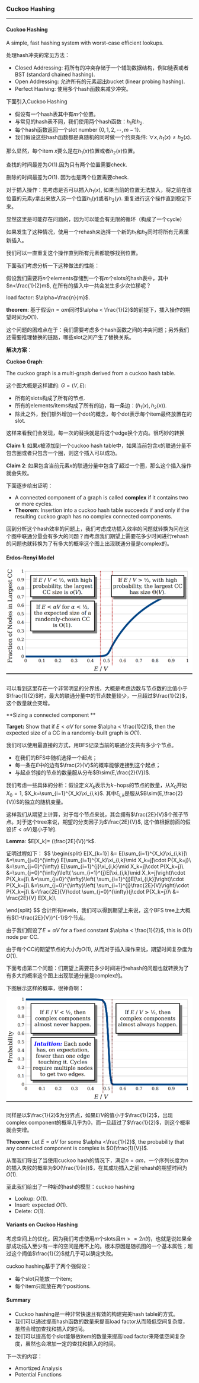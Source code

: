 ### Cuckoo Hashing 

---

#### Cuckoo Hashing 

A simple, fast hashing system with worst-case efficient lookups. 

处理hash冲突的常见方法：

- Closed Addressing: 将所有的冲突存储于一个辅助数据结构，例如链表或者BST (standard chained hashing).
- Open Addressing: 允许所有的元素超出bucket (linear probing hashing).
- Perfect Hashing: 使用多个hash函数来减少冲突。

下面引入Cuckoo Hashing

- 假设有一个hash表其中有$m$个位置。
- 与常见的hash表不同，我们使用两个hash函数：$h_1$和$h_2$. 
- 每个hash函数返回一个slot number $\{0,1,2,\cdots,m-1\}$.
- 我们假设这些hash函数都是真随机的同时做一个约束条件: $\forall x,h_1(x)\neq h_2(x)$.

那么显然，每个item $x$要么是在$h_1(x)$位置或者$h_2(x)$位置。

查找的时间最差为$O(1)$.因为只有两个位置需要check.

删除的时间最差为$O(1)$. 因为也是两个位置需要check. 

对于插入操作：先考虑是否可以插入$h_1(x)$, 如果当前的位置无法放入，将之前在该位置的元素$y$拿出来放入另一个位置$h_1(y)$或者$h_2(y)$. 重复进行这个操作直到稳定下来。

显然这里是可能存在问题的，因为可以能会有无限的循环（构成了一个cycle）

如果发生了这种情况，使用一个rehash来选择一个新的$h_1$和$h_2$同时将所有元素重新插入。

我们可以一直重复这个操作直到所有元素都能够找到位置。

下面我们考虑分析一下这种做法的性能：

假设我们需要将$n$个elements存储到一个有$m$个slots的hash表中，其中$n<\frac{1}{2}m$, 在所有的插入中一共会发生多少次位移呢？

load factor: $\alpha=\frac{n}{m}$. 

**theorem**: 基于假设$n=\alpha m$同时$\alpha < \frac{1}{2}$的前提下，插入操作的期望时间为$O(1)$.

这个问题的困难点在于：我们需要考虑多个hash函数之间的冲突问题；另外我们还需要推理替换的链路，哪些slot之间产生了替换关系。

**解决方案**：

**Cuckoo Graph**: 

The cuckoo graph is a multi-graph derived from a cuckoo hash table. 

这个图大概是这样建的: $G=(V,E)$:

- 所有的slots构成了所有的节点.
- 所有的elements/items构成了所有的边，每一条边：$(h_1(x),h_2(x))$. 
- 除此之外，我们额外增加一个dot的概念，每个dot表示每个item最终放置在的slot.

这样来看我们会发现，每一次的替换就是将这个edge换个方向。很巧妙的转换

**Claim 1**: 如果$x$被添加到一个cuckoo hash table中，如果当前包含$x$的联通分量不包含圈或者只包含一个圈，则这个插入可以成功。

**Claim 2**: 如果包含当前元素$x$的联通分量中包含了超过一个圈，那么这个插入操作就会失败。

下面逐步给出证明：

- A connected component of a graph is called **complex** if it contains two or more cycles. 
- **Theorem**: Insertion into a cuckoo hash table succeeds if and only if the resulting cuckoo graph has no complex connected components.

回到分析这个hash效率的问题上，我们考虑成功插入效率的问题就转换为问在这个图中联通分量会有多大的问题？而考虑我们期望上需要花多少时间进行rehash的问题也就转换为了有多大的概率这个图上出现联通分量是complex的。

#### Erdos-Renyi Model 

<img src="../pics/cuckoo.png" alt="fraction of nodes in largest connected component" style="zoom:60%;" />

可以看到这里存在一个非常明显的分界线，大概是考虑边数与节点数的比值小于$\frac{1}{2}$时，最大的联通分量中的节点数量较少，一旦超过$\frac{1}{2}$，这个数量就会突增。

**Sizing a connected component **

**Target:** Show that if $E<\alpha V$ for some $\alpha < \frac{1}{2}$, then the expected size of a CC in a randomly-built graph is $O(1)$. 

我们可以使用最直接的方式，用BFS记录当前的联通分支共有多少个节点。

- 在我们的BFS中随机选择一个起点；
- 每一条在$E$中的边有$\frac{2}{V}$的概率能够连接到这个起点；
- 与起点邻接的节点的数量服从分布$B\sim(E,\frac{2}{V})$. 

我们考虑一些具体的分析：假设定义$X_k$表示为$k-$hops的节点的数量，从$X_0$开始$X_0=1$, $X_k=\sum_{i=1}^{X_k}\xi_{i,k}$. 其中$\xi_{i,k}$是服从$B\sim(E,\frac{2}{V})$的独立的随机变量。

这样我们从期望上计算，对于每个节点来说，其会拥有$\frac{2E}{V}$个孩子节点。对于这个tree来说，期望的分支因子为$\frac{2E}{V}$, 这个值根据前面的假设($E<\alpha V$)是小于1的. 

**Lemma**: $E[X_k]= (\frac{2E}{V})^k$. 

证明过程如下：
$$
\begin{split}
E[X_{k+1}] &= E[\sum_{i=1}^{X_k}\xi_{i,k}]\\
&=\sum_{j=0}^{\infty} E[\sum_{i=1}^{X_k}\xi_{i,k}\mid X_k=j]\cdot P\{X_k=j\}\\
&=\sum_{j=0}^{\infty} E[\sum_{i=1}^{j}\xi_{i,k}\mid X_k=j]\cdot P\{X_k=j\}\\
&=\sum_{j=0}^{\infty}\left( \sum_{i=1}^{j}E[\xi_{i,k}\mid X_k=j]\right)\cdot P\{X_k=j\}\\
&=\sum_{j=0}^{\infty}\left( \sum_{i=1}^{j}E[\xi_{i,k}]\right)\cdot P\{X_k=j\}\\
&=\sum_{j=0}^{\infty}\left( \sum_{i=1}^{j}\frac{2E}{V}\right)\cdot P\{X_k=j\}\\
&=\frac{2E}{V}\cdot \sum_{j=0}^{\infty}(j\cdot P\{X_k=j\})\\
&= \frac{2E}{V} E[X_k]\\

\end{split}
$$
合计所有levels，我们可以得到期望上来说，这个BFS tree上大概有$(1-\frac{2E}{V})^{-1}$个节点。

由于我们假设了$E=\alpha V$ for a fixed constant $\alpha < \frac{1}{2}$, this is $O(1)$ node per CC.

由于每个CC的期望节点的大小为$O(1)$, 从而对于插入操作来说，期望时间复杂度为$O(1)$. 

下面考虑第二个问题：们期望上需要花多少时间进行rehash的问题也就转换为了有多大的概率这个图上出现联通分量是complex的。

下图展示这样的概率，很神奇啊：

<img src="../pics/cuckoo2.png" alt="prob of complex connected component" style="zoom:60%;" />

同样是以$\frac{1}{2}$为分界点，如果$E/V$的值小于$\frac{1}{2}$，出现complex component的概率几乎为0，而一旦超过了$\frac{1}{2}$，则这个概率就会突增。

**Theorem**: Let $E=\alpha V$ for some $\alpha <\frac{1}{2}$, the probability that any connected component is complex is $O(\frac{1}{V})$. 

从而我们导出了当使用cuckoo hash的情况下，满足$n=\alpha m$，一个序列长度为$n$的插入失败的概率为$O(\frac{1}{n})$，在其成功插入之前rehash的期望时间为$O(1)$. 

至此我们给出了一种新的hash的模型：cuckoo hashing

- Lookup: $O(1)$.
- Insert: expected $O(1)$. 
- Delete: $O(1)$.

#### Variants on Cuckoo Hashing 

考虑空间上的优化，因为我们考虑使用$m$个slots且$m >=2n$的，也就是说如果全部成功插入至少有一半的空间是用不上的。根本原因是随机图的一个基本属性；超过这个阈值$\frac{1}{2}$就几乎可以确定失败。

cuckoo hashing基于了两个强假设：

- 每个slot只能放一个item;
- 每个item只能放在两个positions. 

#### Summary

- Cuckoo hashing是一种非常快速且有效的构建完美hash table的方式。
- 我们可以通过提高hash函数的数量来提高load factor从而降低空间复杂度，虽然会增加查找和插入的时间。
- 我们可以提高每个slot能够放item的数量来提高load factor来降低空间复杂度，虽然也会增加一定的查找和插入的时间。

下一次的内容：

- Amortized Analysis 
- Potential Functions